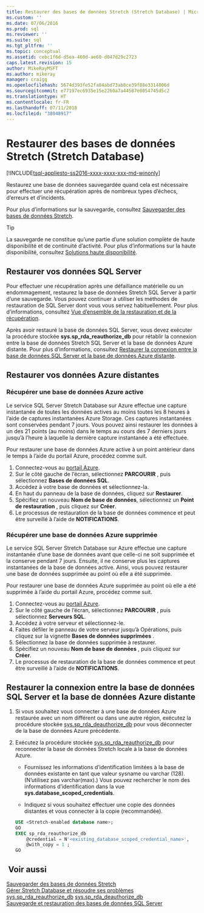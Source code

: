 ```yaml
---
title: Restaurer des bases de données Stretch (Stretch Database) | Microsoft Docs
ms.custom: ''
ms.date: 07/06/2016
ms.prod: sql
ms.reviewer: ''
ms.suite: sql
ms.tgt_pltfrm: ''
ms.topic: conceptual
ms.assetid: cebc1f6d-d5ea-460d-ae60-d047d29c2723
caps.latest.revision: 15
author: MikeRayMSFT
ms.author: mikeray
manager: craigg
ms.openlocfilehash: 5674d393fe52fa84abd73ab8ce39f88e3314806d
ms.sourcegitcommit: e77197ec6935e15e2260a7a44587e8054745d5c2
ms.translationtype: HT
ms.contentlocale: fr-FR
ms.lasthandoff: 07/11/2018
ms.locfileid: "38048917"
---
```

# <a name="restore-stretch-enabled-databases-stretch-database"></a>Restaurer des bases de données Stretch (Stretch Database)
[!INCLUDE[tsql-appliesto-ss2016-xxxx-xxxx-xxx-md-winonly](../../includes/tsql-appliesto-ss2016-xxxx-xxxx-xxx-md-winonly.md)]


  Restaurez une base de données sauvegardée quand cela est nécessaire pour effectuer une récupération après de nombreux types d’échecs, d’erreurs et d’incidents.
  
  Pour plus d’informations sur la sauvegarde, consultez [Sauvegarder des bases de données Stretch](../../sql-server/stretch-database/backup-stretch-enabled-databases-stretch-database.md).

> [!TIP]
> La sauvegarde ne constitue qu’une partie d’une solution complète de haute disponibilité et de continuité d’activité. Pour plus d’informations sur la haute disponibilité, consultez [Solutions haute disponibilité](../../sql-server/failover-clusters/high-availability-solutions-sql-server.md).

## <a name="restore-your-sql-server-data"></a>Restaurer vos données SQL Server
Pour effectuer une récupération après une défaillance matérielle ou un endommagement, restaurez la base de données Stretch SQL Server à partir d’une sauvegarde. Vous pouvez continuer à utiliser les méthodes de restauration de SQL Server dont vous vous servez habituellement. Pour plus d’informations, consultez [Vue d’ensemble de la restauration et de la récupération](../../relational-databases/backup-restore/restore-and-recovery-overview-sql-server.md).

Après avoir restauré la base de données SQL Server, vous devez exécuter la procédure stockée **sys.sp_rda_reauthorize_db** pour rétablir la connexion entre la base de données Stretch SQL Server et la base de données Azure distante. Pour plus d’informations, consultez [Restaurer la connexion entre la base de données SQL Server et la base de données Azure distante](#reconnect).

## <a name="restore-your-remote-azure-data"></a>Restaurer vos données Azure distantes

### <a name="recover-a-live-azure-database"></a>Récupérer une base de données Azure active
Le service SQL Server Stretch Database sur Azure effectue une capture instantanée de toutes les données actives au moins toutes les 8 heures à l’aide de captures instantanées Azure Storage. Ces captures instantanées sont conservées pendant 7 jours. Vous pouvez ainsi restaurer les données à un des 21 points (au moins) dans le temps au cours des 7 derniers jours jusqu’à l’heure à laquelle la dernière capture instantanée a été effectuée.

Pour restaurer une base de données Azure active à un point antérieur dans le temps à l’aide du portail Azure, procédez comme suit.

1. Connectez-vous au [portail Azure][].
2. Sur le côté gauche de l’écran, sélectionnez **PARCOURIR** , puis sélectionnez **Bases de données SQL**.
3. Accédez à votre base de données et sélectionnez-la.
4. En haut du panneau de la base de données, cliquez sur **Restaurer**.
5. Spécifiez un nouveau **Nom de base de données**, sélectionnez un **Point de restauration** , puis cliquez sur **Créer**.
6. Le processus de restauration de la base de données commence et peut être surveillé à l’aide de **NOTIFICATIONS**.

### <a name="recover-a-deleted-azure-database"></a>Récupérer une base de données Azure supprimée
Le service SQL Server Stretch Database sur Azure effectue une capture instantanée d’une base de données avant que celle-ci ne soit supprimée et la conserve pendant 7 jours. Ensuite, il ne conserve plus les captures instantanées de la base de données active. Ainsi, vous pouvez restaurer une base de données supprimée au point où elle a été supprimée.

Pour restaurer une base de données Azure supprimée au point où elle a été supprimée à l’aide du portail Azure, procédez comme suit.

1. Connectez-vous au [portail Azure][].
2. Sur le côté gauche de l’écran, sélectionnez **PARCOURIR** , puis sélectionnez **Serveurs SQL**.
3. Accédez à votre serveur et sélectionnez-le.
4. Faites défiler le panneau de votre serveur jusqu’à Opérations, puis cliquez sur la vignette **Bases de données supprimées** .
5. Sélectionnez la base de données supprimée à restaurer.
5. Spécifiez un nouveau **Nom de base de données** , puis cliquez sur **Créer**.
6. Le processus de restauration de la base de données commence et peut être surveillé à l’aide de **NOTIFICATIONS**.

## <a name="reconnect"></a>Restaurer la connexion entre la base de données SQL Server et la base de données Azure distante

1.  Si vous souhaitez vous connecter à une base de données Azure restaurée avec un nom différent ou dans une autre région, exécutez la procédure stockée [sys.sp_rda_deauthorize_db](../../relational-databases/system-stored-procedures/sys-sp-rda-deauthorize-db-transact-sql.md) pour vous déconnecter de la base de données Azure précédente.  
  
2.  Exécutez la procédure stockée [sys.sp_rda_reauthorize_db](../../relational-databases/system-stored-procedures/sys-sp-rda-reauthorize-db-transact-sql.md) pour reconnecter la base de données Stretch locale à la base de données Azure.  
  
    -   Fournissez les informations d’identification limitées à la base de données existante en tant que valeur sysname ou varchar (128). (N’utilisez pas varchar(max).) Vous pouvez rechercher le nom des informations d’identification dans la vue **sys.database_scoped_credentials**.  
  
    -   Indiquez si vous souhaitez effectuer une copie des données distantes et vous connecter à la copie (recommandée).  
  
    ```sql  
    USE <Stretch-enabled database name>;
    GO
    EXEC sp_rda_reauthorize_db
        @credential = N'<existing_database_scoped_credential_name>',
        @with_copy = 1 ;  
    GO  
    ```  
    
  ## <a name="see-also"></a> Voir aussi  
 [Sauvegarder des bases de données Stretch](../../sql-server/stretch-database/backup-stretch-enabled-databases-stretch-database.md)  
 [Gérer Stretch Database et résoudre ses problèmes](../../sql-server/stretch-database/manage-and-troubleshoot-stretch-database.md)   
 [sys.sp_rda_reauthorize_db](../../relational-databases/system-stored-procedures/sys-sp-rda-reauthorize-db-transact-sql.md) 
 [sys.sp_rda_deauthorize_db](../../relational-databases/system-stored-procedures/sys-sp-rda-deauthorize-db-transact-sql.md)  
 [Sauvegarde et restauration des bases de données SQL Server](../../relational-databases/backup-restore/back-up-and-restore-of-sql-server-databases.md)  
 
 [portail Azure]: https://portal.azure.com/
 
